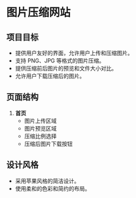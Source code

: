 # 图片压缩网站

## 项目目标
- 提供用户友好的界面，允许用户上传和压缩图片。
- 支持 PNG、JPG 等格式的图片压缩。
- 提供压缩前后图片的预览和文件大小对比。
- 允许用户下载压缩后的图片。

## 页面结构
1. **首页**
   - 图片上传区域
   - 图片预览区域
   - 压缩比例选择
   - 压缩后图片下载按钮

## 设计风格
- 采用苹果风格的简洁设计。
- 使用柔和的色彩和简约的布局。 